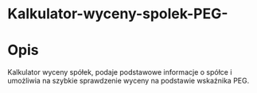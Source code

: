 # Kalkulator-wyceny-spolek-PEG-
# Opis
Kalkulator wyceny spółek, podaje podstawowe informacje o spółce i  umożliwia na szybkie sprawdzenie wyceny na podstawie wskaźnika PEG.
